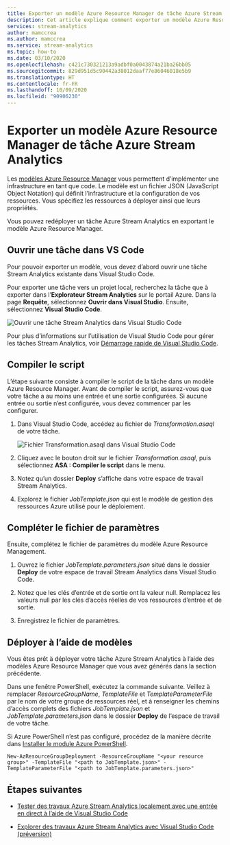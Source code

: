 ```yaml
---
title: Exporter un modèle Azure Resource Manager de tâche Azure Stream Analytics
description: Cet article explique comment exporter un modèle Azure Resource Manager pour votre tâche Azure Stream Analytics.
services: stream-analytics
author: mamccrea
ms.author: mamccrea
ms.service: stream-analytics
ms.topic: how-to
ms.date: 03/10/2020
ms.openlocfilehash: c421c730321213a9adbf0a0043874a21ba26bb05
ms.sourcegitcommit: 829d951d5c90442a38012daaf77e86046018e5b9
ms.translationtype: HT
ms.contentlocale: fr-FR
ms.lasthandoff: 10/09/2020
ms.locfileid: "90906230"
---
```

# <a name="export-an-azure-stream-analytics-job-azure-resource-manager-template"></a>Exporter un modèle Azure Resource Manager de tâche Azure Stream Analytics

Les [modèles Azure Resource Manager](../azure-resource-manager/templates/overview.md) vous permettent d’implémenter une infrastructure en tant que code. Le modèle est un fichier JSON (JavaScript Object Notation) qui définit l’infrastructure et la configuration de vos ressources. Vous spécifiez les ressources à déployer ainsi que leurs propriétés.

Vous pouvez redéployer un tâche Azure Stream Analytics en exportant le modèle Azure Resource Manager.

## <a name="open-a-job-in-vs-code"></a>Ouvrir une tâche dans VS Code

Pour pouvoir exporter un modèle, vous devez d’abord ouvrir une tâche Stream Analytics existante dans Visual Studio Code. 

Pour exporter une tâche vers un projet local, recherchez la tâche que à exporter dans l’**Explorateur Stream Analytics** sur le portail Azure. Dans la page **Requête**, sélectionnez **Ouvrir dans Visual Studio**. Ensuite, sélectionnez **Visual Studio Code**.

![Ouvrir une tâche Stream Analytics dans Visual Studio Code](./media/resource-manager-export/open-job-vs-code.png)

Pour plus d’informations sur l’utilisation de Visual Studio Code pour gérer les tâches Stream Analytics, voir [Démarrage rapide de Visual Studio Code](quick-create-visual-studio-code.md).

## <a name="compile-the-script"></a>Compiler le script 

L’étape suivante consiste à compiler le script de la tâche dans un modèle Azure Resource Manager. Avant de compiler le script, assurez-vous que votre tâche a au moins une entrée et une sortie configurées. Si aucune entrée ou sortie n’est configurée, vous devez commencer par les configurer.

1. Dans Visual Studio Code, accédez au fichier de *Transformation.asaql* de votre tâche.

   ![Fichier Transformation.asaql dans Visual Studio Code](./media/resource-manager-export/transformation-asaql.png)

1. Cliquez avec le bouton droit sur le fichier *Transformation.asaql*, puis sélectionnez **ASA : Compiler le script** dans le menu.

1. Notez qu’un dossier **Deploy** s’affiche dans votre espace de travail Stream Analytics.

1. Explorez le fichier *JobTemplate.json* qui est le modèle de gestion des ressources Azure utilisé pour le déploiement.

## <a name="complete-the-parameters-file"></a>Compléter le fichier de paramètres

Ensuite, complétez le fichier de paramètres du modèle Azure Resource Management.

1. Ouvrez le fichier *JobTemplate.parameters.json* situé dans le dossier **Deploy** de votre espace de travail Stream Analytics dans Visual Studio Code.

1. Notez que les clés d’entrée et de sortie ont la valeur null. Remplacez les valeurs null par les clés d’accès réelles de vos ressources d’entrée et de sortie.

1. Enregistrez le fichier de paramètres.

## <a name="deploy-using-templates"></a>Déployer à l’aide de modèles

Vous êtes prêt à déployer votre tâche Azure Stream Analytics à l’aide des modèles Azure Resource Manager que vous avez générés dans la section précédente.

Dans une fenêtre PowerShell, exécutez la commande suivante. Veillez à remplacer *ResourceGroupName*, *TemplateFile* et *TemplateParameterFile* par le nom de votre groupe de ressources réel, et à renseigner les chemins d’accès complets des fichiers *JobTemplate.json* et *JobTemplate.parameters.json* dans le dossier **Deploy** de l’espace de travail de votre tâche.

Si Azure PowerShell n’est pas configuré, procédez de la manière décrite dans [Installer le module Azure PowerShell](https://docs.microsoft.com/powershell/azure/install-Az-ps).

```azurepowershell
New-AzResourceGroupDeployment -ResourceGroupName "<your resource group>" -TemplateFile "<path to JobTemplate.json>" -TemplateParameterFile "<path to JobTemplate.parameters.json>"
```

## <a name="next-steps"></a>Étapes suivantes

* [Tester des travaux Azure Stream Analytics localement avec une entrée en direct à l’aide de Visual Studio Code](visual-studio-code-local-run-live-input.md)

* [Explorer des travaux Azure Stream Analytics avec Visual Studio Code (préversion)](visual-studio-code-explore-jobs.md)